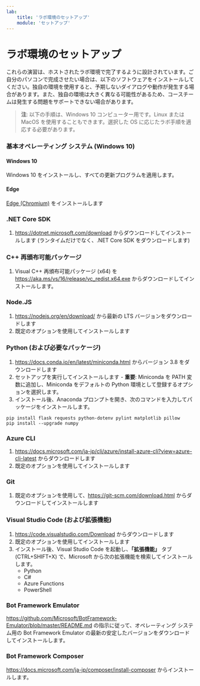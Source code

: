 ```yaml
---
lab:
    title: 'ラボ環境のセットアップ'
    module: 'セットアップ'
---
```


# ラボ環境のセットアップ

これらの演習は、ホストされたラボ環境で完了するように設計されています。ご自分のパソコンで完成させたい場合は、以下のソフトウェアをインストールしてください。独自の環境を使用すると、予期しないダイアログや動作が発生する場合があります。また、独自の環境は大きく異なる可能性があるため、コースチームは発生する問題をサポートできない場合があります。

> **注**: 以下の手順は、Windows 10 コンピューター用です。Linux または MacOS を使用することもできます。選択した OS に応じたラボ手順を適応する必要があります。

### 基本オペレーティング システム (Windows 10)

#### Windows 10

Windows 10 をインストールし、すべての更新プログラムを適用します。

#### Edge

[Edge (Chromium)](https://microsoft.com/edge) をインストールします

### .NET Core SDK

1. https://dotnet.microsoft.com/download からダウンロードしてインストールします (ランタイムだけでなく、.NET Core SDK をダウンロードします)

### C++ 再頒布可能パッケージ

1. Visual C++ 再頒布可能パッケージ (x64) を https://aka.ms/vs/16/release/vc_redist.x64.exe からダウンロードしてインストールします。

### Node.JS

1. https://nodejs.org/en/download/ から最新の LTS バージョンをダウンロードします 
2. 既定のオプションを使用してインストールします

### Python (および必要なパッケージ)

1. https://docs.conda.io/en/latest/miniconda.html からバージョン 3.8 をダウンロードします 
2. セットアップを実行してインストールします - **重要**: Miniconda を PATH 変数に追加し、Miniconda をデフォルトの Python 環境として登録するオプションを選択します。
3. インストール後、Anaconda プロンプトを開き、次のコマンドを入力してパッケージをインストールします。 

```
pip install flask requests python-dotenv pylint matplotlib pillow
pip install --upgrade numpy
```

### Azure CLI

1. https://docs.microsoft.com/ja-jp/cli/azure/install-azure-cli?view=azure-cli-latest からダウンロードします 
2. 既定のオプションを使用してインストールします

### Git

1. 既定のオプションを使用して、https://git-scm.com/download.html からダウンロードしてインストールします


### Visual Studio Code (および拡張機能)

1. https://code.visualstudio.com/Download からダウンロードします 
2. 既定のオプションを使用してインストールします 
3. インストール後、Visual Studio Code を起動し、**「拡張機能」** タブ (CTRL+SHIFT+X) で、Microsoft から次の拡張機能を検索してインストールします。
    - Python
    - C#
    - Azure Functions
    - PowerShell


### Bot Framework Emulator

https://github.com/Microsoft/BotFramework-Emulator/blob/master/README.md の指示に従って、オペレーティング システム用の Bot Framework Emulator の最新の安定したバージョンをダウンロードしてインストールします。

### Bot Framework Composer

https://docs.microsoft.com/ja-jp/composer/install-composer からインストールします。
